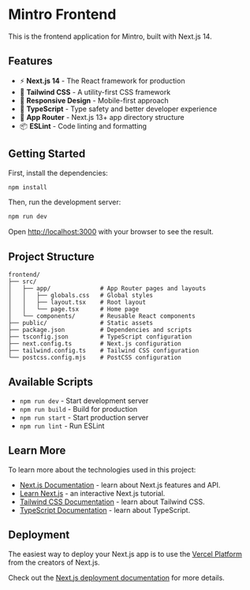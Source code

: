 # Mintro Frontend

This is the frontend application for Mintro, built with Next.js 14.

## Features

- ⚡ **Next.js 14** - The React framework for production
- 🎨 **Tailwind CSS** - A utility-first CSS framework
- 📱 **Responsive Design** - Mobile-first approach
- 🔧 **TypeScript** - Type safety and better developer experience
- 🚀 **App Router** - Next.js 13+ app directory structure
- 📦 **ESLint** - Code linting and formatting

## Getting Started

First, install the dependencies:

```bash
npm install
```

Then, run the development server:

```bash
npm run dev
```

Open [http://localhost:3000](http://localhost:3000) with your browser to see the result.

## Project Structure

```
frontend/
├── src/
│   ├── app/              # App Router pages and layouts
│   │   ├── globals.css   # Global styles
│   │   ├── layout.tsx    # Root layout
│   │   └── page.tsx      # Home page
│   └── components/       # Reusable React components
├── public/               # Static assets
├── package.json          # Dependencies and scripts
├── tsconfig.json         # TypeScript configuration
├── next.config.ts        # Next.js configuration
├── tailwind.config.ts    # Tailwind CSS configuration
└── postcss.config.mjs    # PostCSS configuration
```

## Available Scripts

- `npm run dev` - Start development server
- `npm run build` - Build for production
- `npm run start` - Start production server
- `npm run lint` - Run ESLint

## Learn More

To learn more about the technologies used in this project:

- [Next.js Documentation](https://nextjs.org/docs) - learn about Next.js features and API.
- [Learn Next.js](https://nextjs.org/learn) - an interactive Next.js tutorial.
- [Tailwind CSS Documentation](https://tailwindcss.com/docs) - learn about Tailwind CSS.
- [TypeScript Documentation](https://www.typescriptlang.org/docs/) - learn about TypeScript.

## Deployment

The easiest way to deploy your Next.js app is to use the [Vercel Platform](https://vercel.com/new?utm_medium=default-template&filter=next.js&utm_source=create-next-app&utm_campaign=create-next-app-readme) from the creators of Next.js.

Check out the [Next.js deployment documentation](https://nextjs.org/docs/deployment) for more details. 